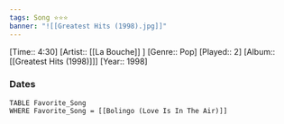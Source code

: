 ```yaml
---
tags: Song ⭐⭐⭐ 
banner: "![[Greatest Hits (1998).jpg]]"
---
```

[Time:: 4:30]
[Artist:: [[La Bouche]] ]
[Genre:: Pop]
[Played:: 2]
[Album:: [[Greatest Hits (1998)]]]
[Year:: 1998]
### Dates
````dataview
TABLE Favorite_Song
WHERE Favorite_Song = [[Bolingo (Love Is In The Air)]]
````
